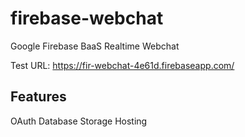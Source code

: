 # firebase-webchat

Google Firebase BaaS Realtime Webchat

Test URL: https://fir-webchat-4e61d.firebaseapp.com/

## Features
OAuth
Database
Storage
Hosting
